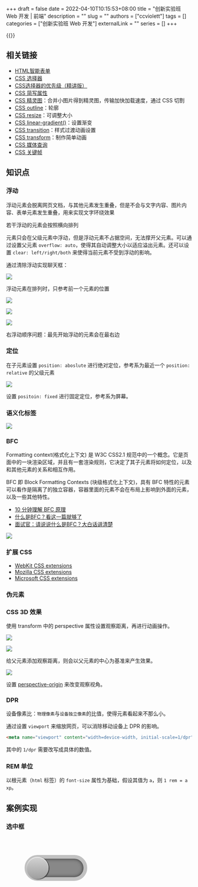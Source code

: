 +++ 
draft = false
date = 2022-04-10T10:15:53+08:00
title = "创新实验班 Web 开发 | 前端"
description = ""
slug = ""
authors = ["ccviolett"]
tags = []
categories = ["创新实验班 Web 开发"]
externalLink = ""
series = []
+++

{{<toc>}}

## 相关链接

- [HTML智能表单](https://blog.csdn.net/weixin_43885459/article/details/84671565)
- [CSS 选择器](https://www.w3school.com.cn/cssref/css_selectors.asp)
- [CSS选择器的优先级（精讲版）](http://c.biancheng.net/view/7216.html)
- [CSS 简写属性](https://developer.mozilla.org/zh-CN/docs/Web/CSS/Shorthand_properties)
- [CSS 精灵图](http://m.biancheng.net/css3/sprite.html)：合并小图片得到精灵图，传输加快加载速度，通过 CSS 切割
- [CSS outline](https://developer.mozilla.org/zh-CN/docs/Web/CSS/outline)：轮廓
- [CSS resize](https://developer.mozilla.org/zh-CN/docs/Web/CSS/resize)：可调整大小
- [CSS linear-gradient()](https://developer.mozilla.org/zh-CN/docs/Web/CSS/gradient/linear-gradient)：设置渐变
- [CSS transition](https://developer.mozilla.org/zh-CN/docs/Web/CSS/transition)：样式过渡动画设置
- [CSS transform](https://developer.mozilla.org/zh-CN/docs/Web/CSS/transform)：制作简单动画
- [CSS 媒体查询](https://developer.mozilla.org/zh-CN/docs/Learn/CSS/CSS_layout/Media_queries)
- [CSS 关键帧](https://developer.mozilla.org/zh-CN/docs/Web/CSS/@keyframes)

## 知识点

### 浮动

浮动元素会脱离网页文档，与其他元素发生重叠，但是不会与文字内容、图片内容、表单元素发生重叠，用来实现文字环绕效果

若干浮动的元素会按照横向排列

元素只会在父级元素中浮动，但是浮动元素不占据空间，无法撑开父元素。可以通过设置父元素 `overflow: auto`，使得其自动调整大小以适应溢出元素。还可以设置 `clear: left/right/both` 来使得当前元素不受到浮动的影响。

通过清除浮动实现聊天框：

![](https://ccviolett-1307804825.cos.ap-shanghai.myqcloud.com/img/20220410103535.png)

浮动元素在排列时，只参考前一个元素的位置

![](https://ccviolett-1307804825.cos.ap-shanghai.myqcloud.com/img/20220410103938.png)

![](https://ccviolett-1307804825.cos.ap-shanghai.myqcloud.com/img/20220410103730.png)

![](https://ccviolett-1307804825.cos.ap-shanghai.myqcloud.com/img/20220410103958.png)

右浮动顺序问题：最先开始浮动的元素会在最右边

### 定位

在子元素设置 `position: aboslute` 进行绝对定位，参考系为最近一个 `position: relative` 的父级元素

![](https://ccviolett-1307804825.cos.ap-shanghai.myqcloud.com/img/20220410111711.png)

设置 `positoin: fixed` 进行固定定位，参考系为屏幕。

### 语义化标签

![](https://ccviolett-1307804825.cos.ap-shanghai.myqcloud.com/img/20220410113338.png)

### BFC

Formatting context(格式化上下文) 是 W3C CSS2.1 规范中的一个概念。它是页面中的一块渲染区域，并且有一套渲染规则，它决定了其子元素将如何定位，以及和其他元素的关系和相互作用。

BFC 即 Block Formatting Contexts (块级格式化上下文)，具有 BFC 特性的元素可以看作是隔离了的独立容器，容器里面的元素不会在布局上影响到外面的元素，以及一些其他特性。

- [10 分钟理解 BFC 原理](https://zhuanlan.zhihu.com/p/25321647)
- [什么是BFC？看这一篇就够了](https://blog.csdn.net/sinat_36422236/article/details/88763187)
- [面试官：请说说什么是BFC？大白话讲清楚](https://juejin.cn/post/6950082193632788493)

![](https://ccviolett-1307804825.cos.ap-shanghai.myqcloud.com/img/20220410114123.png)

### 扩展 CSS

- [WebKit CSS extensions](https://developer.mozilla.org/en-US/docs/Web/CSS/Webkit_Extensions)
- [Mozilla CSS extensions](https://developer.mozilla.org/en-US/docs/Web/CSS/Mozilla_Extensions)
- [Microsoft CSS extensions](https://developer.mozilla.org/en-US/docs/Web/CSS/Microsoft_Extensions)

### 伪元素

### CSS 3D 效果

使用 transform 中的 perspective 属性设置观察距离，再进行动画操作。

![](https://ccviolett-1307804825.cos.ap-shanghai.myqcloud.com/img/20220410122121.png)

![](https://ccviolett-1307804825.cos.ap-shanghai.myqcloud.com/img/20220410122140.png)

给父元素添加观察距离，则会以父元素的中心为基准来产生效果。

![](https://ccviolett-1307804825.cos.ap-shanghai.myqcloud.com/img/20220410131334.png)

设置 [perspective-origin](https://www.runoob.com/cssref/css3-pr-perspective-origin.html) 来改变观察视角。

### DPR

设备像素比：`物理像素`与`设备独立像素`的比值，使得元素看起来不那么小。

通过设置 `viewport` 来缩放网页，可以消除移动设备上 DPR 的影响。

```html
<meta name="viewport" content="width=device-width, initial-scale=1/dpr">
```

其中的 `1/dpr` 需要改写成具体的数值。

### REM 单位

以根元素（`html` 标签）的 `font-size` 属性为基础，假设其值为 `a`，则 `1 rem = a xp`。

## 案例实现

### 选中框

<style>
    #checkBoxDiv input[type='checkbox'] {
        -webkit-appearance: none;
        margin: 50px;
        border: 10px solid #c1c1c1;
        border-radius: 50px;
        width: 170px; height: 70px;
        background: #888;
        position: relative;
        box-shadow: 0 0 10px 1px #3f3f3f inset;
        transition: 0.6s;
    }
    #checkBoxDiv input[type='checkbox']:checked {
        background: #6FB500;
    }
    #checkBoxDiv input[type='checkbox']::after {
        content: "";
        display: block;
        width: 60px; height: 60px;
        position: absolute;
        left: -5px; top: -5px;
        border-radius: 30px;
        background: linear-gradient(to bottom, #d3d3d3, #9e9e9e);
        box-shadow: 0px 2px 2px 0px #eee inset, 2px 1px 2px 0px #333;
        transition: 0.6s;
    }
    #checkBoxDiv input[type='checkbox']:checked::after {
        left: 95px;
    }
</style>
<div id="checkBoxDiv">
    <input type="checkbox">
</div>